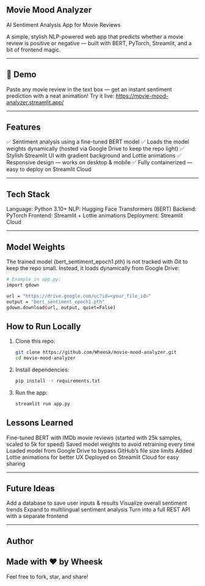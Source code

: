 ## Movie Mood Analyzer
AI Sentiment Analysis App for Movie Reviews

A simple, stylish NLP-powered web app that predicts whether a movie review is positive or negative — built with BERT, PyTorch, Streamlit, and a bit of frontend magic.

--- 

## 🚀 Demo
Paste any movie review in the text box — get an instant sentiment prediction with a neat animation!
Try it live: https://movie-mood-analyzer.streamlit.app/

---

## Features
✅ Sentiment analysis using a fine-tuned BERT model
✅ Loads the model weights dynamically (hosted via Google Drive to keep the repo light)
✅ Stylish Streamlit UI with gradient background and Lottie animations
✅ Responsive design — works on desktop & mobile
✅ Fully containerized — easy to deploy on Streamlit Cloud

---

## Tech Stack
Language: Python 3.10+
NLP:  Hugging Face Transformers (BERT)
Backend: PyTorch
Frontend: Streamlit + Lottie animations
Deployment: Streamlit Cloud

---

## Model Weights
The trained model (bert_sentiment_epoch1.pth) is not tracked with Git to keep the repo small.
Instead, it loads dynamically from Google Drive:
```bash
# Example in app.py:
import gdown

url = "https://drive.google.com/uc?id=<your_file_id>"
output = "bert_sentiment_epoch1.pth"
gdown.download(url, output, quiet=False)
```
##  How to Run Locally
1. Clone this repo:
   ```bash
   git clone https://github.com/Wheesk/movie-mood-analyzer.git
   cd movie-mood-analyzer
   ```
2. Install dependencies:
   ```bash
   pip install -r requirements.txt
   ```
3. Run the app:
   ```bash
   streamlit run app.py
   ```

## Lessons Learned
Fine-tuned BERT with IMDb movie reviews (started with 25k samples, scaled to 5k for speed)
Saved model weights to avoid retraining every time
Loaded model from Google Drive to bypass GitHub’s file size limits
Added Lottie animations for better UX
Deployed on Streamlit Cloud for easy sharing

---

## Future Ideas
Add a database to save user inputs & results
Visualize overall sentiment trends
Expand to multilingual sentiment analysis
Turn into a full REST API with a separate frontend

---

## Author
Made with ❤️ by Wheesk
---

Feel free to fork, star, and share! 
      
